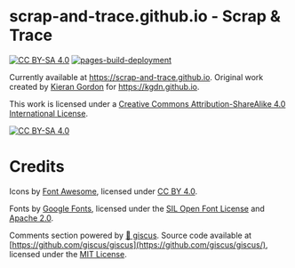 # scrap-and-trace.github.io - Scrap & Trace

[![CC BY-SA 4.0][cc-by-sa-shield]][cc-by-sa]
[![pages-build-deployment](https://github.com/scrap-and-trace/scrap-and-trace.github.io/actions/workflows/pages/pages-build-deployment/badge.svg)](https://github.com/scrap-and-trace/scrap-and-trace.github.io/actions/workflows/pages/pages-build-deployment)

Currently available at https://scrap-and-trace.github.io. Original work created by [Kieran Gordon](https://github.com/kgdn) for https://kgdn.github.io.

This work is licensed under a
[Creative Commons Attribution-ShareAlike 4.0 International License][cc-by-sa].

[![CC BY-SA 4.0][cc-by-sa-image]][cc-by-sa]

[cc-by-sa]: http://creativecommons.org/licenses/by-sa/4.0/
[cc-by-sa-image]: https://licensebuttons.net/l/by-sa/4.0/88x31.png
[cc-by-sa-shield]: https://img.shields.io/badge/License-CC%20BY--SA%204.0-lightgrey.svg

# Credits

Icons by [Font Awesome](https://fontawesome.com/), licensed under [CC BY 4.0](https://creativecommons.org/licenses/by/4.0/).

Fonts by [Google Fonts](https://fonts.google.com/), licensed under the
[SIL Open Font License](https://scripts.sil.org/OFL) and [Apache 2.0](https://www.apache.org/licenses/LICENSE-2.0.html).

Comments section powered by [💎️ giscus](https://giscus.app/). Source code available at [https://github.com/giscus/giscus](https://github.com/giscus/giscus/), licensed under the [MIT License](https://opensource.org/licenses/MIT).
